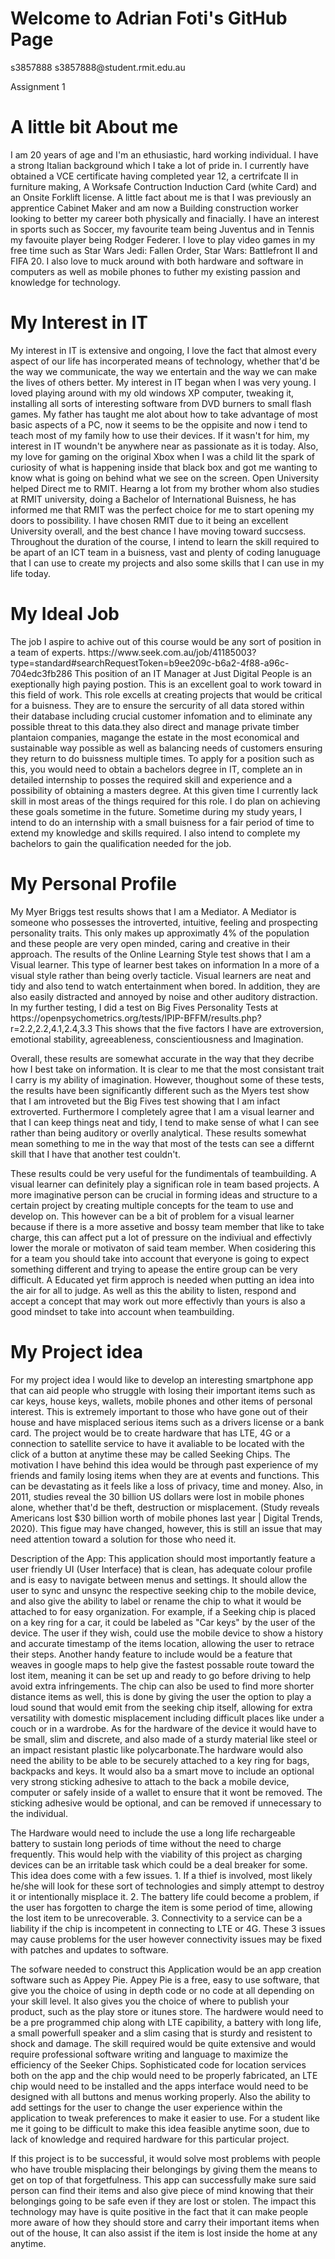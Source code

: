 <h1>Welcome to Adrian Foti's GitHub Page</h1>
  <p>s3857888 s3857888@student.rmit.edu.au</p>

<p>Assignment 1</p>
  
<h1>A little bit About me</h1>
<p> I am 20 years of age and I'm an ethusiastic, hard working individual. I have a strong Italian background which I take a lot of pride in. I currently have obtained a VCE certificate having completed year 12, a certrifcate II in furniture making, A Worksafe Contruction Induction Card (white Card) and an Onsite Forklift license. A little fact about me is that I was previously an apprentice Cabinet Maker and am now a Building construction worker looking to better my career both physically and finacially. I have an interest in sports such as Soccer, my favourite team being Juventus and in Tennis my favouite player being Rodger Federer. I love to play video games in my free time such as Star Wars Jedi: Fallen Order, Star Wars: Battlefront II and FIFA 20. I also love to muck around with both hardware and software in computers as well as mobile phones to futher my existing passion and knowledge for technology.</p> 
  
<h1>My Interest in IT</h1>
<p>My interest in IT is extensive and ongoing, I love the fact that almost every aspect of our life has incorperated means of technology, whether that'd be the way we communicate, the way we entertain and the way we can make the lives of others better. My interest in IT began when I was very young. I loved playing around with my old windows XP computer, tweaking it, installing all sorts of interesting software from DVD burners to small flash games. My father has taught me alot about how to take advantage of most basic aspects of a PC, now it seems to be the oppisite and now i tend to teach most of my family how to use their devices. If it wasn't for him, my interest in IT woundn't be anywhere near as passionate as it is today. Also, my love for gaming on the original Xbox when I was a child lit the spark of curiosity of what is happening inside that black box and got me wanting to know what is going on behind what we see on the screen. Open University helped Direct me to RMIT. Hearng a lot from my brother whom also studies at RMIT university, doing a Bachelor of International Buisness, he has informed me that RMIT was the perfect choice for me to start opening my doors to possibility. I have chosen RMIT due to it being an excellent University overall, and the best chance I have moving toward succsess. Throughout the duration of the course, I intend to learn the skill required to be apart of an ICT team in a buisness, vast and plenty of coding lanuguage that I can use to create my projects and also some skills that I can use in my life today.</p>

<h1>My Ideal Job</h1>
<p>The job I aspire to achive out of this course would be any sort of position in a team of experts.
  https://www.seek.com.au/job/41185003?type=standard#searchRequestToken=b9ee209c-b6a2-4f88-a96c-704edc3fb286 This position of an IT Manager at Just Digital People is an exeptionally high paying postion. This is an excellent goal to work toward in this field of work. This role excells at creating projects that would be critical for a buisness. They are to ensure the sercurity of all data stored within their database including crucial customer infomation and to eliminate any possible threat to this data.they also direct and manage private timber plantaion companies, magange the estate in the most economical and sustainable way possible as well as balancing needs of customers ensuring they return to do buissness multiple times. To apply for a position such as this, you would need to obtain a bachelors degree in IT, complete an in detailed internship to posses the required skill and experience and a possibility of obtaining a masters degree. At this given time I currently lack skill in most areas of the things required for this role. I do plan on achieving these goals sometime in the future. Sometime during my study years, I intend to do an internship with a small buisness for a fair period of time to extend my knowledge and skills required. I also intend to complete my bachelors to gain the qualification needed for the job.</p>
 
 <h1>My Personal Profile</h1>
 <p> My Myer Briggs test results shows that I am a Mediator. A Mediator is someone who possesses the introverted, intuitive, feeling and prospecting personality traits. This only makes up approximatly 4% of the population and these people are very open minded, caring and creative in their approach. The results of the Online Learning Style test shows that I am a Visual learner. This type of learner best takes on information In a more of a visual style rather than being overly tacticle. Visual learners are neat and tidy and also tend to watch entertainment when bored. In addition, they are also easily distracted and annoyed by noise and other auditory distraction. In my further testing, I did a test on Big Fives Personality Tests at https://openpsychometrics.org/tests/IPIP-BFFM/results.php?r=2.2,2.2,4.1,2.4,3.3 This shows that the five factors I have are extroversion, emotional stability, agreeableness, conscientiousness and Imagination.
  
Overall, these results are somewhat accurate in the way that they decribe how I best take on information. It is clear to me that the most consistant trait I carry is my ability of imagination. However, thoughout some of these tests, the results have been significantly different such as the Myers test show that I am introveted but the Big Fives test showing that I am infact extroverted. Furthermore I completely agree that I am a visual learner and that I can keep things neat and tidy, I tend to make sense of what I can see rather than being auditory or overlly analytical. These results somewhat mean something to me in the way that most of the tests can see a differnt skill that I have that another test couldn't.

These results could be very useful for the fundimentals of teambuilding. A visual learner can definitely play a significan role in team based projects. A more imaginative person can be crucial in forming ideas and structure to a certain project by creating multiple concepts for the team to use and develop on. This however can be a bit of problem for a visual learner because if there is a more assetive and bossy team member that like to take charge, this can affect put a lot of pressure on the indiviual and effectivly lower the morale or motivaton of said team member. When cosidering this for a team you should take into account that everyone is going to expect something different and trying to apease the entire group can be very difficult. A Educated yet firm approch is needed when putting an idea into the air for all to judge. As well as this the ability to listen, respond and accept a concept that may work out more effectivly than yours is also a good mindset to take into account when teambuilding.</p>

<h1>My Project idea</h1>
<p>For my project idea I would like to develop an interesting smartphone app that can aid people who struggle with losing their important items such as car keys, house keys, wallets, mobile phones and other items of personal interest. This is extremely important to those who have gone out of their house and have misplaced serious items such as a drivers license or a bank card. The project would be to create hardware that has LTE, 4G or a connection to satellite service to have it avaliable to be located with the click of a button at anytime these may be called Seeking Chips. The motivation I have behind this idea would be through past experience of my friends and family losing items when they are at events and functions. This can be devastating as it feels like a loss of privacy, time and money. Also, in 2011, studies reveal the 30 billion US dollars were lost in mobile phones alone, whether that'd be theft, destruction or misplacement. (Study reveals Americans lost $30 billion worth of mobile phones last year | Digital Trends, 2020). This figue may have changed, however, this is still an issue that may need attention toward a solution for those who need it.
  
Description of the App: This application should most importantly feature a user friendly UI (User Interface) that is clean, has adequate colour profile and is easy to navigate between menus and settings. It should allow the user to sync and unsync the respective seeking chip to the mobile device, and also give the ability to label or rename the chip to what it would be attached to for easy organization. For example, if a Seeking chip is placed on a key ring for a car, it could be labeled as "Car keys" by the user of the device. The user if they wish, could use the mobile device to show a history and accurate timestamp of the items location, allowing the user to retrace their steps. Another handy feature to include would be a feature that weaves in google maps to help give the fastest possable route toward the lost item, meaning it can be set up and ready to go before driving to help avoid extra infringements. The chip can also be used to find more shorter distance items as well, this is done by giving the user the option to play a loud sound that would emit from the seeking chip itself, allowing for extra versatility with domestic misplacement including difficult places like under a couch or in a wardrobe. As for the hardware of the device it would have to be small, slim and discrete, and also made of a sturdy material like steel or an impact resistant plastic like polycarbonate.The hardware would also need the ability to be able to be securely attached to a key ring for bags, backpacks and keys. It would also ba a smart move to include an optional very strong sticking adhesive to attach to the back a mobile device, computer or safely inside of a wallet to ensure that it wont be removed. The sticking adhesive would be optional, and can be removed if unnecessary to the individual. 

The Hardware would need to include the use a long life rechargeable battery to sustain long periods of time without the need to charge frequently. This would help with the viability of this project as charging devices can be an irritable task which could be a deal breaker for some. This idea does come with a few issues. 1. If a thief is involved, most likely he/she will look for these sort of technologies and simply attempt to destroy it or intentionally misplace it. 2. The battery life could become a problem, if the user has forgotten to charge the item is some period of time, allowing the lost item to be unrecoverable. 3. Connectivity to a service can be a liability if the chip is incompetent in connecting to LTE or 4G. These 3 issues may cause problems for the user however connectivity issues may be fixed with patches and updates to software.

The sofware needed to construct this Application would be an app creation software such as Appey Pie. Appey Pie is a free, easy to use software, that give you the choice of using in depth code or no code at all depending on your skill level. It also gives you the choice of where to publish your product, such as the play store or itunes store. The hardwere would need to be a pre programmed chip along with LTE capibility, a battery with long life, a small powerfull speaker and a slim casing that is sturdy and resistent to shock and damage.
The skill required would be quite extensive and would require professional software writing and language to maximize the efficiency of the Seeker Chips. Sophisticated code for location services both on the app and the chip would need to be properly fabricated, an LTE chip would need to be installed and the apps interface would need to be designed with all buttons and menus working properly. Also the ability to add settings for the user to change the user experience within the application to tweak preferences to make it easier to use. For a student like me it going to be difficult to make this idea feasible anytime soon, due to lack of knowledge and required hardware for this particular project.

If this project is to be successful, it would solve most problems with people who have trouble misplacing their belongings by giving them the means to get on top of that forgetfulness. This app can successfully make sure said person can find their items and also give piece of mind knowing that their belongings going to be safe even if they are lost or stolen. The impact this technology may have is quite positive in the fact that it can make people more aware of how they should store and carry their important items when out of the house, It can also assist if the item is lost inside the home at any anytime.</p>
